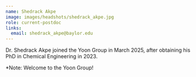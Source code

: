 ```yaml
---
name: Shedrack Akpe
image: images/headshots/shedrack_akpe.jpg
role: current-postdoc
links:
  email: shedrack_akpe@baylor.edu
---
```


Dr. Shedrack Akpe joined the Yoon Group in March 2025, after obtaining his PhD in Chemical Engineering in 2023.

*Note: Welcome to the Yoon Group! 
